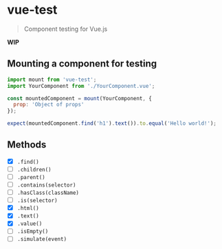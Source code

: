 # vue-test

> Component testing for Vue.js

**WIP**

## Mounting a component for testing

```js
import mount from 'vue-test';
import YourComponent from './YourComponent.vue';

const mountedComponent = mount(YourComponent, {
  prop: 'Object of props'
});

expect(mountedComponent.find('h1').text()).to.equal('Hello world!');
```

## Methods

- [x] `.find()`
- [ ] `.children()`
- [ ] `.parent()`
- [ ] `.contains(selector)`
- [ ] `.hasClass(className)`
- [ ] `.is(selector)`
- [x] `.html()`
- [x] `.text()`
- [x] `.value()`
- [ ] `.isEmpty()`
- [ ] `.simulate(event)`
